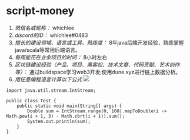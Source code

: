 # script-money

1. *微信名或昵称：* whichlee
2. *discord的ID：* whichlee#0483
3. *擅长的建设领域、语言或工具、熟练度：*  8年java后端开发经验，熟练掌握java/scala等常用后端语言。
4. *每周能花在业余项目的时间：* 8小时左右
5. *区块链建设经验（产品、项目、黑客松、技术文章、代码贡献、艺术创作等）：* 通过buildspace学习web3开发;使用dune.xyz进行链上数据分析。
6. *用任意编程语言计算以下公式*
   ![](https://latex.codecogs.com/svg.image?\sum_{n=1}^{100}\left&space;(n^{3}-\sqrt[3]{n}&space;\right&space;))

```java#
import java.util.stream.IntStream;

public class Test {
    public static void main(String[] args) {
        Double sum = IntStream.range(0, 100).mapToDouble(i -> Math.pow(i + 1, 3) - Math.cbrt(i + 1)).sum();
        System.out.println(sum);
    }
}
```
